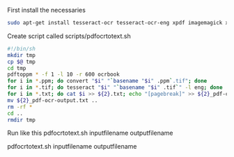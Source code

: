 First install the necessaries

```sh
sudo apt-get install tesseract-ocr tesseract-ocr-eng xpdf imagemagick xpdf-utils
```

Create script called scripts/pdfocrtotext.sh

```sh
#!/bin/sh
mkdir tmp
cp $@ tmp
cd tmp
pdftoppm * -f 1 -l 10 -r 600 ocrbook
for i in *.ppm; do convert "$i" "`basename "$i" .ppm`.tif"; done
for i in *.tif; do tesseract "$i" "`basename "$i" .tif`" -l eng; done
for i in *.txt; do cat $i >> ${2}.txt; echo "[pagebreak]" >> ${2}_pdf-ocr-output.txt; done
mv ${2}_pdf-ocr-output.txt ..
rm -rf *
cd ..
rmdir tmp
```

Run like this pdfocrtotext.sh inputfilename outputfilename


pdfocrtotext.sh inputfilename outputfilename
